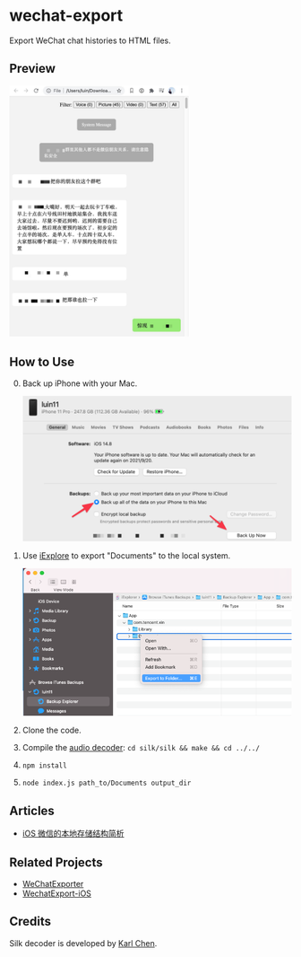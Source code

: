 # wechat-export

Export WeChat chat histories to HTML files.

## Preview

<img src="./assets/preview.jpeg" width="320" />

## How to Use

0. Back up iPhone with your Mac.

    <img src="./assets/backup.png" width="500" />

0. Use [iExplore](https://macroplant.com/iexplorer) to export "Documents" to the local system.

    <img src="./assets/iexplore.png" width="500" />

0. Clone the code.
0. Compile the [audio decoder](https://github.com/kn007/silk-v3-decoder): `cd silk/silk && make && cd ../../`
0. `npm install`
0. `node index.js path_to/Documents output_dir`

## Articles

* [iOS 微信的本地存储结构简析](https://zhuanlan.zhihu.com/p/22474033)

## Related Projects

* [WeChatExporter](https://github.com/tsycnh/WeChatExporter)
* [WechatExport-iOS](https://github.com/stomakun/WechatExport-iOS)

## Credits

Silk decoder is developed by [Karl Chen](https://github.com/kn007/silk-v3-decoder).
